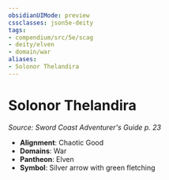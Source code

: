 ```yaml
---
obsidianUIMode: preview
cssclasses: json5e-deity
tags:
- compendium/src/5e/scag
- deity/elven
- domain/war
aliases: 
- Solonor Thelandira
---
```

# Solonor Thelandira
*Source: Sword Coast Adventurer's Guide p. 23* 

- **Alignment**: Chaotic Good
- **Domains**: War
- **Pantheon**: Elven
- **Symbol**: Silver arrow with green fletching